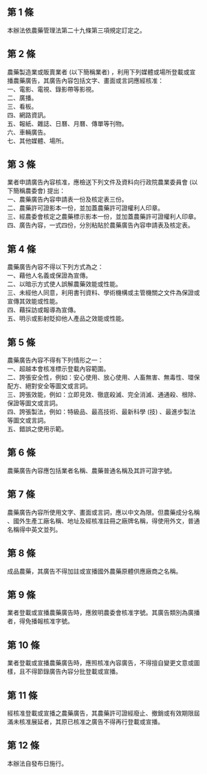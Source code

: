 第 1 條
-------
本辦法依農藥管理法第二十九條第三項規定訂定之。

第 2 條
-------
農藥製造業或販賣業者 (以下簡稱業者) ，利用下列媒體或場所登載或宣  
播農藥廣告，其廣告內容包括文字、畫面或言詞應經核准：  
一、電影、電視、錄影帶等影視。  
二、廣播。  
三、看板。  
四、網路資訊。  
五、報紙、雜誌、日曆、月曆、傳單等刊物。  
六、車輛廣告。  
七、其他媒體、場所。

第 3 條
-------
業者申請廣告內容核准，應檢送下列文件及資料向行政院農業委員會 (以  
下簡稱農委會) 提出：  
一、農藥廣告內容申請表一份及核定表三份。  
二、農藥許可證影本一份，並加蓋農藥許可證權利人印章。  
三、經農委會核定之農藥標示影本一份，並加蓋農藥許可證權利人印章。  
四、廣告內容，一式四份，分別粘貼於農藥廣告內容申請表及核定表。

第 4 條
-------
農藥廣告內容不得以下列方式為之：  
一、藉他人名義或保證為宣傳。  
二、以暗示方式使人誤解農藥效能或性能。  
三、未經他人同意，利用書刊資料、學術機構或主管機關之文件為保證或  
    宣傳其效能或性能。  
四、藉採訪或報導為宣傳。  
五、明示或影射貶抑他人產品之效能或性能。

第 5 條
-------
農藥廣告內容不得有下列情形之一：  
一、超越本會核准標示登載內容範圍。  
二、誇張安全性，例如：安心使用、放心使用、人畜無害、無毒性、環保  
    配方、絕對安全等圖文或言詞。  
三、誇張效能，例如：立即見效、徹底殺滅、完全消滅、通通殺、根除、  
    保證等圖文或言詞。  
四、誇張製法，例如：特級品、最高技術、最新科學 (技) 、最進步製法  
    等圖文或言詞。  
五、錯誤之使用示範。

第 6 條
-------
農藥廣告內容應包括業者名稱、農藥普通名稱及其許可證字號。

第 7 條
-------
農藥廣告內容所使用文字、畫面或言詞，應以中文為限。但農藥成分名稱  
、國外生產工廠名稱、地址及經核准註冊之廠牌名稱，得使用外文，普通  
名稱得中英文並列。

第 8 條
-------
成品農藥，其廣告不得加註或宣播國外農藥原體供應廠商之名稱。

第 9 條
-------
業者登載或宣播農藥廣告時，應敘明農委會核准字號。其廣告類別為廣播  
者，得免播報核准字號。

第 10 條
--------
業者登載或宣播農藥廣告時，應照核准內容廣告，不得擅自變更文意或圖  
樣，且不得節錄廣告內容分批登載或宣播。

第 11 條
--------
經核准登載或宣播之農藥廣告，其農藥許可證經廢止、撤銷或有效期限屆  
滿未核准展延者，其原已核准之廣告不得再行登載或宣播。

第 12 條
--------
本辦法自發布日施行。

